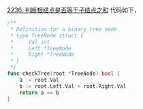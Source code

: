 [2236. 判断根结点是否等于子结点之和](https://leetcode.cn/problems/root-equals-sum-of-children/description/)
代码如下，
```go
/**
 * Definition for a binary tree node.
 * type TreeNode struct {
 *     Val int
 *     Left *TreeNode
 *     Right *TreeNode
 * }
 */
func checkTree(root *TreeNode) bool {
    a := root.Val 
    b := root.Left.Val + root.Right.Val 
    return a == b 
}
```